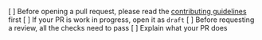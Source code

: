 [ ] Before opening a pull request, please read the [contributing guidelines](https://github.com/singledogswap/singledog-uikit/blob/master/CONTRIBUTING.md) first
[ ] If your PR is work in progress, open it as `draft`
[ ] Before requesting a review, all the checks need to pass
[ ] Explain what your PR does
